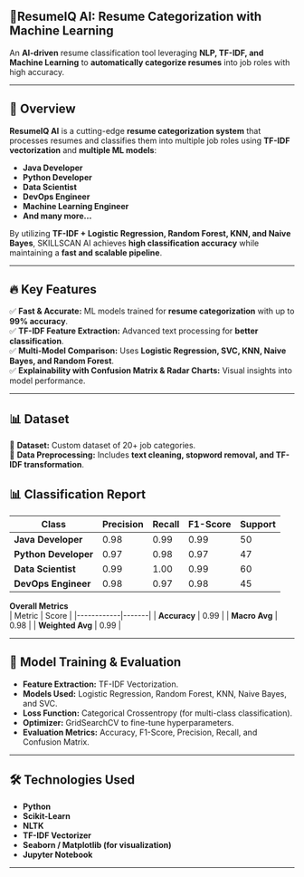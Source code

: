 ## 📄ResumeIQ AI: Resume Categorization with Machine Learning  

An **AI-driven** resume classification tool leveraging **NLP, TF-IDF, and Machine Learning** to **automatically categorize resumes** into job roles with high accuracy.  

---

## 📌 Overview  
**ResumeIQ AI** is a cutting-edge **resume categorization system** that processes resumes and classifies them into multiple job roles using **TF-IDF vectorization** and **multiple ML models**:  

- **Java Developer**  
- **Python Developer**  
- **Data Scientist**  
- **DevOps Engineer**  
- **Machine Learning Engineer**  
- **And many more...**  

By utilizing **TF-IDF + Logistic Regression, Random Forest, KNN, and Naive Bayes**, SKILLSCAN AI achieves **high classification accuracy** while maintaining a **fast and scalable pipeline**.  

---

## 🔥 Key Features  
✅ **Fast & Accurate:** ML models trained for **resume categorization** with up to **99% accuracy**.  
✅ **TF-IDF Feature Extraction:** Advanced text processing for **better classification**.  
✅ **Multi-Model Comparison:** Uses **Logistic Regression, SVC, KNN, Naive Bayes, and Random Forest**.  
✅ **Explainability with Confusion Matrix & Radar Charts:** Visual insights into model performance.  

---

## 📊 Dataset  
📌 **Dataset:** Custom dataset of 20+ job categories.  
📌 **Data Preprocessing:** Includes **text cleaning, stopword removal, and TF-IDF transformation**.  

## 📊 Classification Report  

| Class | Precision | Recall | F1-Score | Support |
|-------|-----------|--------|----------|---------|
| **Java Developer** | 0.98  | 0.99  | 0.99  | 50  |
| **Python Developer** | 0.97  | 0.98  | 0.97  | 47  |
| **Data Scientist** | 0.99  | 1.00  | 0.99  | 60  |
| **DevOps Engineer** | 0.98  | 0.97  | 0.98  | 45  |


**Overall Metrics**  
| Metric      | Score |
|------------|-------|
| **Accuracy**     | 0.99  |
| **Macro Avg**    | 0.98  |
| **Weighted Avg** | 0.99  |

---

## 📌 Model Training & Evaluation  

- **Feature Extraction:** TF-IDF Vectorization.  
- **Models Used:** Logistic Regression, Random Forest, KNN, Naive Bayes, and SVC.  
- **Loss Function:** Categorical Crossentropy (for multi-class classification).  
- **Optimizer:** GridSearchCV to fine-tune hyperparameters.  
- **Evaluation Metrics:** Accuracy, F1-Score, Precision, Recall, and Confusion Matrix.  

---

## 🛠 Technologies Used  

- **Python**  
- **Scikit-Learn**  
- **NLTK**  
- **TF-IDF Vectorizer**  
- **Seaborn / Matplotlib (for visualization)**  
- **Jupyter Notebook**  

---

 
